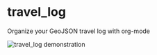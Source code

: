 # travel_log
Organize your GeoJSON travel log with org-mode

![travel_log demonstration](https://github.com/pepijn/travel_log/blob/master/demo.gif)
